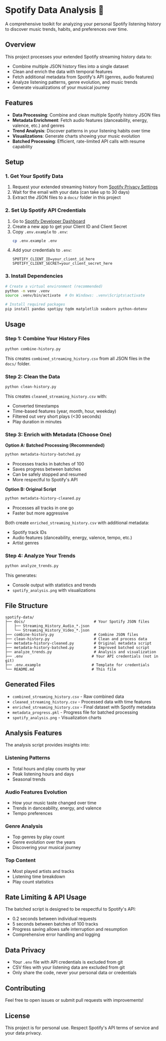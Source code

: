# Spotify Data Analysis 🎵

A comprehensive toolkit for analyzing your personal Spotify listening history to discover music trends, habits, and preferences over time.

## Overview

This project processes your extended Spotify streaming history data to:
- Combine multiple JSON history files into a single dataset
- Clean and enrich the data with temporal features
- Fetch additional metadata from Spotify's API (genres, audio features)
- Analyze listening patterns, genre evolution, and music trends
- Generate visualizations of your musical journey

## Features

- **Data Processing**: Combine and clean multiple Spotify history JSON files
- **Metadata Enrichment**: Fetch audio features (danceability, energy, valence, etc.) and genres
- **Trend Analysis**: Discover patterns in your listening habits over time
- **Visualizations**: Generate charts showing your music evolution
- **Batched Processing**: Efficient, rate-limited API calls with resume capability

## Setup

### 1. Get Your Spotify Data

1. Request your extended streaming history from [Spotify Privacy Settings](https://www.spotify.com/account/privacy/)
2. Wait for the email with your data (can take up to 30 days)
3. Extract the JSON files to a `docs/` folder in this project

### 2. Set Up Spotify API Credentials

1. Go to [Spotify Developer Dashboard](https://developer.spotify.com/dashboard)
2. Create a new app to get your Client ID and Client Secret
3. Copy `.env.example` to `.env`:
   ```bash
   cp .env.example .env
   ```
4. Add your credentials to `.env`:
   ```
   SPOTIFY_CLIENT_ID=your_client_id_here
   SPOTIFY_CLIENT_SECRET=your_client_secret_here
   ```

### 3. Install Dependencies

```bash
# Create a virtual environment (recommended)
python -m venv .venv
source .venv/bin/activate  # On Windows: .venv\Scripts\activate

# Install required packages
pip install pandas spotipy tqdm matplotlib seaborn python-dotenv
```

## Usage

### Step 1: Combine Your History Files
```bash
python combine-history.py
```
This creates `combined_streaming_history.csv` from all JSON files in the `docs/` folder.

### Step 2: Clean the Data
```bash
python clean-history.py
```
This creates `cleaned_streaming_history.csv` with:
- Converted timestamps
- Time-based features (year, month, hour, weekday)
- Filtered out very short plays (<30 seconds)
- Play duration in minutes

### Step 3: Enrich with Metadata (Choose One)

**Option A: Batched Processing (Recommended)**
```bash
python metadata-history-batched.py
```
- Processes tracks in batches of 100
- Saves progress between batches
- Can be safely stopped and resumed
- More respectful to Spotify's API

**Option B: Original Script**
```bash
python metadata-history-cleaned.py
```
- Processes all tracks in one go
- Faster but more aggressive

Both create `enriched_streaming_history.csv` with additional metadata:
- Spotify track IDs
- Audio features (danceability, energy, valence, tempo, etc.)
- Artist genres

### Step 4: Analyze Your Trends
```bash
python analyze_trends.py
```
This generates:
- Console output with statistics and trends
- `spotify_analysis.png` with visualizations

## File Structure

```
spotify-data/
├── docs/                               # Your Spotify JSON files
│   ├── Streaming_History_Audio_*.json
│   └── Streaming_History_Video_*.json
├── combine-history.py                  # Combine JSON files
├── clean-history.py                    # Clean and process data
├── metadata-history-cleaned.py         # Original metadata script
├── metadata-history-batched.py         # Improved batched script
├── analyze_trends.py                   # Analysis and visualization
├── .env                               # Your API credentials (not in git)
├── .env.example                       # Template for credentials
└── README.md                          # This file
```

## Generated Files

- `combined_streaming_history.csv` - Raw combined data
- `cleaned_streaming_history.csv` - Processed data with time features
- `enriched_streaming_history.csv` - Final dataset with Spotify metadata
- `metadata_progress.pkl` - Progress file for batched processing
- `spotify_analysis.png` - Visualization charts

## Analysis Features

The analysis script provides insights into:

### Listening Patterns
- Total hours and play counts by year
- Peak listening hours and days
- Seasonal trends

### Audio Features Evolution
- How your music taste changed over time
- Trends in danceability, energy, and valence
- Tempo preferences

### Genre Analysis
- Top genres by play count
- Genre evolution over the years
- Discovering your musical journey

### Top Content
- Most played artists and tracks
- Listening time breakdown
- Play count statistics

## Rate Limiting & API Usage

The batched script is designed to be respectful to Spotify's API:
- 0.2 seconds between individual requests
- 5 seconds between batches of 100 tracks
- Progress saving allows safe interruption and resumption
- Comprehensive error handling and logging

## Data Privacy

- Your `.env` file with API credentials is excluded from git
- CSV files with your listening data are excluded from git
- Only share the code, never your personal data or credentials

## Contributing

Feel free to open issues or submit pull requests with improvements!

## License

This project is for personal use. Respect Spotify's API terms of service and your data privacy.
